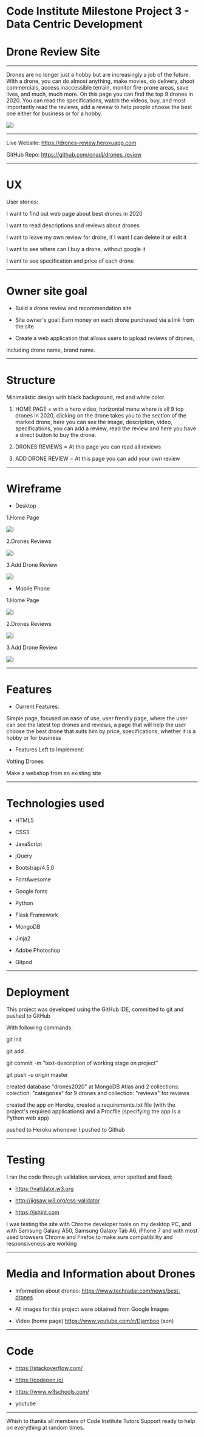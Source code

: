 # Code Institute Milestone Project 3 - Data Centric Development

# Drone Review Site

---

Drones are no longer just a hobby but are increasingly a job of the future. With a drone, you can do almost anything, make movies, do delivery, shoot commercials, access inaccessible terrain, monitor fire-prone areas, save lives, and much, much more.
On this page you can find the top 9 drones in 2020. You can read the specifications, watch the videos, buy, and most importantly read the reviews, add a review to help people choose the best one either for business or for a hobby.

![i](https://github.com/onadj/drones_review/blob/master/static/rdimages/dronereviewreadmd1.jpg)

---

Live Website: https://drones-review.herokuapp.com

GitHub Repo: https://github.com/onadj/drones_review

---

# UX

User stories:

I want to find out web page about best drones in 2020

I want to read descriptions and reviews about drones

I want to leave my own review for drone, if I want I can delete it or edit it

I want to see where can I buy a drone, without google it

I want to see specification and price of each drone

---

# Owner site goal

- Build a drone review and recommendation site

- Site owner's goal: Earn money on each drone purchased via a link from the site

- Create a web application that allows users to upload reviews of drones, 

including drone name, brand name.

---

# Structure

Minimalistic design with black background, red and white color.

 1. HOME PAGE =  with a hero video, horizontal menu where is all 9 top drones in 2020, clicking on the drone takes you to the section of the marked drone, here you can see the image, description, video, specifications, you can add a review, read the review and here you have a direct button to buy the drone.

 2. DRONES REVIEWS = At this page you can read all reviews

 3. ADD DRONE REVIEW = At this page you can add your own review

---

# Wireframe

- Desktop

1.Home Page

![i](https://github.com/onadj/drones_review/blob/master/static/wireframe/HomeDesktop.png)

2.Drones Reviews

![i](https://github.com/onadj/drones_review/blob/master/static/wireframe/DronesReviewsDesktop.png)

3.Add Drone Review

![i](https://github.com/onadj/drones_review/blob/master/static/wireframe/AddDroneReviewDesktop.png)

- Mobile Phone

1.Home Page

![i](https://github.com/onadj/drones_review/blob/master/static/wireframe/HomeMobile.png)

2.Drones Reviews

![i](https://github.com/onadj/drones_review/blob/master/static/wireframe/DroneReviewMobile.png)

3.Add Drone Review

![i](https://github.com/onadj/drones_review/blob/master/static/wireframe/AddDroneReviewMobile.png)

---

# Features

- Current Features:

Simple page, focused on ease of use, user frendly page, where the user can see the latest top drones and reviews, a page that will help the user choose the best drone that suits him by price, specifications, whether it is a hobby or for business

- Features Left to Implement:

Votting Drones

Make a webshop from an existing site

---

# Technologies used

- HTML5

- CSS3

- JavaScript

- jQuery

- Bootstrap/4.5.0

- FontAwesome

- Google fonts

- Python

- Flask Framework

- MongoDB

- Jinja2

- Adobe Photoshop

- Gitpod

---

# Deployment

This project was developed using the GitHub IDE, committed to git and pushed to GitHub

With following commands:

git init 

git add .

git commit -m "text-description of working stage on project"

git push -u origin master

created database "drones2020" at MongoDB Atlas and 2 collections: colection: "categories" for 9 drones and collection: "reviews" for reviews

created the app on Heroku, created a requirements.txt file (with the project's required applications) and a Procfile 
(specifying the app is a Python web app)

pushed to Heroku whenever I pushed to Github

---

# Testing

I ran the code through validation services, error spotted and fixed;

- https://validator.w3.org

- http://jigsaw.w3.org/css-validator

- https://jshint.com

I was testing the site with Chrome developer tools on my desktop PC, 
and with Samsung Galaxy A50, Samsung Galaxy Tab A6, iPhone 7 and with most used browsers Chrome and Firefox to make sure compatibility 
and responsiveness are working

---

# Media and Information about Drones

- Information about drones: https://www.techradar.com/news/best-drones

- All images for this project were obtained from Google Images

- Video (home page) https://www.youtube.com/c/Djamboo (son)

---

# Code

- https://stackoverflow.com/

- https://codepen.io/

- https://www.w3schools.com/

- youtube

---

Whish to thanks all members of Code Institute Tutors Support ready to help on everything at random times.



